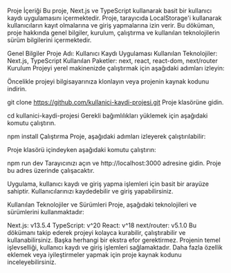 Proje İçeriği
Bu proje, Next.js ve TypeScript kullanarak basit bir kullanıcı kaydı uygulamasını içermektedir. Proje, tarayıcıda LocalStorage'i kullanarak kullanıcıların kayıt olmalarına ve giriş yapmalarına izin verir. Bu döküman, proje hakkında genel bilgiler, kurulum, çalıştırma ve kullanılan teknolojilerin sürüm bilgilerini içermektedir.

Genel Bilgiler
Proje Adı: Kullanıcı Kaydı Uygulaması
Kullanılan Teknolojiler: Next.js, TypeScript
Kullanılan Paketler: next, react, react-dom, next/router
Kurulum
Projeyi yerel makinenizde çalıştırmak için aşağıdaki adımları izleyin:

Öncelikle projeyi bilgisayarınıza klonlayın veya projenin kaynak kodunu indirin.

git clone https://github.com/kullanici-kaydi-projesi.git
Proje klasörüne gidin.

cd kullanici-kaydi-projesi
Gerekli bağımlılıkları yüklemek için aşağıdaki komutu çalıştırın.

npm install
Çalıştırma
Proje, aşağıdaki adımları izleyerek çalıştırılabilir:

Proje klasörü içindeyken aşağıdaki komutu çalıştırın:

npm run dev
Tarayıcınızı açın ve http://localhost:3000 adresine gidin. Proje bu adres üzerinde çalışacaktır.

Uygulama, kullanıcı kaydı ve giriş yapma işlemleri için basit bir arayüze sahiptir. Kullanıcılarınızı kaydedebilir ve giriş yapabilirsiniz.

Kullanılan Teknolojiler ve Sürümleri
Proje, aşağıdaki teknolojileri ve sürümlerini kullanmaktadır:

Next.js: v13.5.4
TypeScript: v^20
React: v^18
next/router: v5.1.0
Bu dökümanı takip ederek projeyi kolayca kurabilir, çalıştırabilir ve kullanabilirsiniz. Başka herhangi bir ekstra efor gerektirmez. Projenin temel işlevselliği, kullanıcı kaydı ve giriş işlemleri sağlamaktadır. Daha fazla özellik eklemek veya iyileştirmeler yapmak için proje kaynak kodunu inceleyebilirsiniz.
